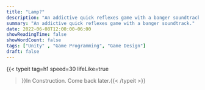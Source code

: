 ```yaml
---
title: "Lamp?"
description: "An addictive quick reflexes game with a banger soundtrack."
summary: "An addictive quick reflexes game with a banger soundtrack."
date: 2022-06-08T12:00:00-06:00
showReadingTime: false
showWordCount: false
tags: ["Unity" , "Game Programming", "Game Design"]
draft: false
---
```


{{< typeit
    tag=h1
    speed=30
    lifeLike=true
 >}}In Construction. Come back later.{{< /typeit >}}